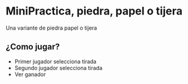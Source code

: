 # MiniPractica, piedra, papel o tijera

Una variante de piedra papel o tijera

## ¿Como jugar?

* Primer jugador selecciona tirada
* Segundo jugador selecciona tirada
* Ver ganador